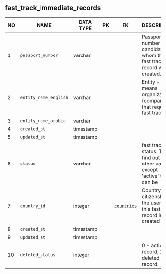 fast_track_immediate_records
----------------------------


NO | NAME | DATA TYPE | PK | FK | DESCRIPTION  | COMMENTS          
---|------|-----------|----|----|--------------|----------
1|`passport_number` | varchar |  |  | Passport number of the candidate for whom this fast track record was created.
2|`entity_name_english` | varchar |  |  | Entity - means organization (company) that requires fast track
3|`entity_name_arabic` | varchar |  |  | 
4|`created_at` | timestamp |  |  | 
5|`updated_at` | timestamp |  |  | 
6|`status` | varchar |  |  | fast track status. TODO; find out what other values except 'active' there can be
7|`country_id` | integer |  | [`countries`](countries.md) | Country of citizenship of the user that this fast track record is created for
8|`created_at` | timestamp |  |  | 
9|`updated_at` | timestamp |  |  | 
10|`deleted_status` | integer |  |  | 0 - active record, 1 - deleted record.
